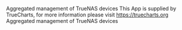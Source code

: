 Aggregated management of TrueNAS devices
This App is supplied by TrueCharts, for more information please visit https://truecharts.org
Aggregated management of TrueNAS devices
